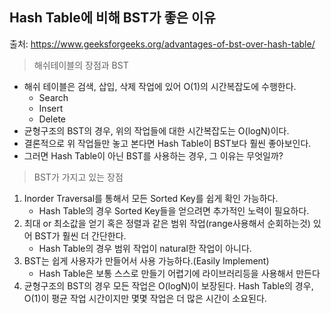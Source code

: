 ## Hash Table에 비해 BST가 좋은 이유



출처: https://www.geeksforgeeks.org/advantages-of-bst-over-hash-table/     





> 해쉬테이블의 장점과 BST

* 해쉬 테이블은 검색, 삽입, 삭제 작업에 있어 O(1)의 시간복잡도에 수행한다.
  * Search
  * Insert
  * Delete
* 균형구조의 BST의 경우, 위의 작업들에 대한 시간복잡도는 O(logN)이다. 
* 결론적으로 위 작업들만 놓고 본다면 Hash Table이 BST보다 훨씬 좋아보인다. 
* 그러면 Hash Table이 아닌 BST를 사용하는 경우, 그 이유는 무엇일까?    





> BST가 가지고 있는 장점

1. Inorder Traversal를 통해서 모든 Sorted Key를 쉽게 확인 가능하다.
   * Hash Table의 경우 Sorted Key들을 얻으려면 추가적인 노력이 필요하다.
2. 최대 or 최소값을 얻기 혹은 정렬과 같은 범위 작업(range사용해서 순회하는것) 있어 BST가 훨씬 더 간단한다.
   * Hash Table의 경우 범위 작업이 natural한 작업이 아니다.
3. BST는 쉽게 사용자가 만들어서 사용 가능하다.(Easily Implement)
   * Hash Table은 보통 스스로 만들기 어렵기에 라이브러리등을 사용해서 만든다
4. 균형구조의 BST의 경우 모든 작업은 O(logN)이 보장된다. Hash Table의 경우, O(1)이 평균 작업 시간이지만 몇몇 작업은 더 많은 시간이 소요된다.





